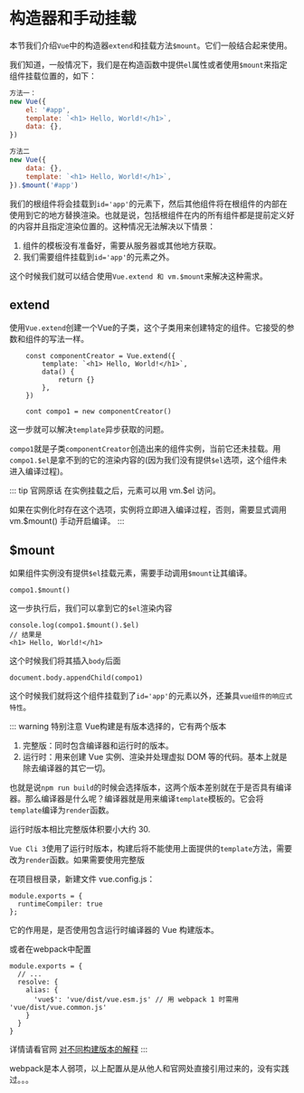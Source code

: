 # 构造器和手动挂载
本节我们介绍`Vue`中的构造器`extend`和挂载方法`$mount`。它们一般结合起来使用。

我们知道，一般情况下，我们是在构造函数中提供`el`属性或者使用`$mount`来指定组件挂载位置的，如下：
```js
方法一：
new Vue({
    el: '#app',
    template: `<h1> Hello, World!</h1>`,
    data: {},
})

方法二
new Vue({
    data: {},
    template: `<h1> Hello, World!</h1>`,
}).$mount('#app')
```
我们的根组件将会挂载到`id='app'`的元素下，然后其他组件将在根组件的内部在使用到它的地方替换渲染。也就是说，包括根组件在内的所有组件都是提前定义好的内容并且指定渲染位置的。这种情况无法解决以下情景：    
1. 组件的模板没有准备好，需要从服务器或其他地方获取。
2. 我们需要组件挂载到`id='app'`的元素之外。

这个时候我们就可以结合使用`Vue.extend 和 vm.$mount`来解决这种需求。


## extend
使用`Vue.extend`创建一个Vue的子类，这个子类用来创建特定的组件。它接受的参数和组件的写法一样。
```
    const componentCreator = Vue.extend({
        template: `<h1> Hello, World!</h1>`,
        data() {
            return {}
        },        
    })

    cont compo1 = new componentCreator()
```
这一步就可以解决`template`异步获取的问题。

`compo1`就是子类`componentCreator`创造出来的组件实例，当前它还未挂载。用`compo1.$el`是拿不到的它的渲染内容的(因为我们没有提供`$el`选项，这个组件未进入编译过程)。

::: tip 官网原话
在实例挂载之后，元素可以用 vm.$el 访问。

如果在实例化时存在这个选项，实例将立即进入编译过程，否则，需要显式调用 vm.$mount() 手动开启编译。
::: 


## $mount
如果组件实例没有提供`$el`挂载元素，需要手动调用`$mount`让其编译。
```
compo1.$mount()
```
这一步执行后，我们可以拿到它的`$el`渲染内容
```
console.log(compo1.$mount().$el)
// 结果是
<h1> Hello, World!</h1>
```
这个时候我们将其插入`body`后面
```
document.body.appendChild(compo1)
```
这个时候我们就将这个组件挂载到了`id='app'`的元素以外，还兼具`vue组件的响应式特性`。


::: warning 特别注意
Vue构建是有版本选择的，它有两个版本
1. 完整版：同时包含编译器和运行时的版本。
2. 运行时：用来创建 Vue 实例、渲染并处理虚拟 DOM 等的代码。基本上就是除去编译器的其它一切。

也就是说`npm run build`的时候会选择版本，这两个版本差别就在于是否具有编译器。那么编译器是什么呢？编译器就是用来编译`template`模板的。它会将`template`编译为`render`函数。

运行时版本相比完整版体积要小大约 30.

`Vue Cli 3`使用了运行时版本，构建后将不能使用上面提供的`template`方法，需要改为`render`函数。如果需要使用完整版

在项目根目录，新建文件 vue.config.js：
```
module.exports = {
  runtimeCompiler: true
};
```
它的作用是，是否使用包含运行时编译器的 Vue 构建版本。

或者在webpack中配置
```
module.exports = {
  // ...
  resolve: {
    alias: {
      'vue$': 'vue/dist/vue.esm.js' // 用 webpack 1 时需用 'vue/dist/vue.common.js'
    }
  }
}
```

详情请看官网   [对不同构建版本的解释](https://cn.vuejs.org/v2/guide/installation.html#%E5%AF%B9%E4%B8%8D%E5%90%8C%E6%9E%84%E5%BB%BA%E7%89%88%E6%9C%AC%E7%9A%84%E8%A7%A3%E9%87%8A)
:::

webpack是本人弱项，以上配置从是从他人和官网处直接引用过来的，没有实践过。。。



